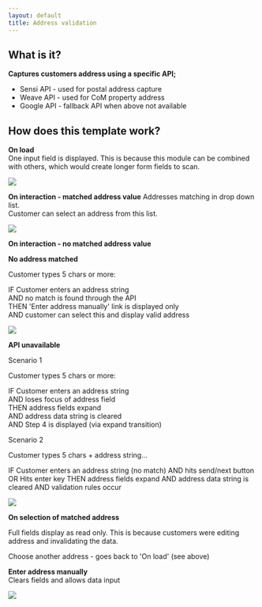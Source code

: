 ```yaml
---
layout: default
title: Address validation
---
```


## What is it? 
__Captures customers address using a specific API;__ <br>

- Sensi API - used for postal address capture
- Weave API - used for CoM property address
- Google API - fallback API when above not available


## How does this template work? 

__On load__ <br> 
One input field is displayed.
This is because this module can be combined with others, which would create longer form fields to scan.

![](img/address_start.png)


__On interaction - matched address value__
Addresses matching in drop down list. <br> 
Customer can select an address from this list.

![](img/address_matches.png)


__On interaction - no matched address value__

__No address matched__ <br>

Customer types 5 chars or more:

IF Customer enters an address string <br>
AND no match is found through the API <br>
THEN 'Enter address manually' link is displayed only <br>
AND customer can select this and display valid address  <br>

![](img/address_no_match.png)



__API unavailable__ <br>

Scenario 1

Customer types 5 chars or more:

IF Customer enters an address string <br>
AND loses focus of address field <br>
THEN address fields expand <br>
AND address data string is cleared <br>
AND Step 4 is displayed (via expand transition)


Scenario 2

Customer types 5 chars + address string...

IF Customer enters an address string (no match)
AND hits send/next button
OR Hits enter key
THEN address fields expand
AND address data string is cleared
AND validation rules occur

![](img/address_no_match.png)


__On selection of matched address__ <br>

Full fields display as read only. 
This is because customers were editing address and invalidating the data. 

Choose another address - goes back to 'On load' (see above)


__Enter address manually__ <br> 
Clears fields and allows data input 

![](img/address_enter_manually.png)




